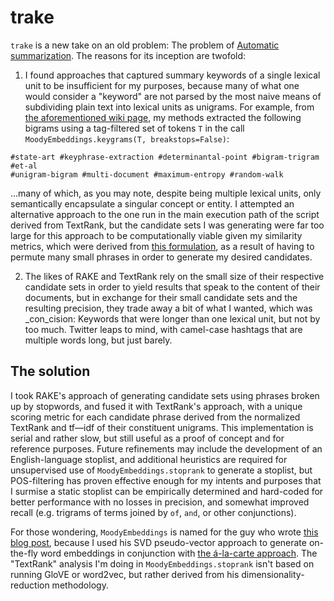 
# trake

`trake` is a new take on an old problem: The problem of [Automatic
summarization][autosumm]. The reasons for its inception are twofold:

1. I found approaches that captured summary keywords of a single lexical unit
to be insufficient for my purposes, because many of what one would consider a
"keyword" are not parsed by the most naive means of subdividing plain text into
lexical units as unigrams. For example, from [the aforementioned wiki
page][autosumm], my methods extracted the following bigrams using a
tag-filtered set of tokens `T` in the call `MoodyEmbeddings.keygrams(T,
breakstops=False)`:

```
#state-art #keyphrase-extraction #determinantal-point #bigram-trigram #et-al
#unigram-bigram #multi-document #maximum-entropy #random-walk
```

...many of which, as you may note, despite being multiple lexical units, only
semantically encapsulate a singular concept or entity.  I attempted an
alternative approach to the one run in the main execution path of the script
derived from TextRank, but the candidate sets I was generating were far too
large for this approach to be computationally viable given my similarity
metrics, which were derived from [this formulation][alacarte], as a result of
having to permute many small phrases in order to generate my desired
candidates.

2. The likes of RAKE and TextRank rely on the small size of their
respective candidate sets in order to yield results that speak to the content
of their documents, but in exchange for their small candidate sets and the
resulting precision, they trade away a bit of what I wanted, which was
_con_cision: Keywords that were longer than one lexical unit, but not by too
much. Twitter leaps to mind, with camel-case hashtags that are multiple words
long, but just barely.

## The solution

I took RAKE's approach of generating candidate sets using phrases broken up by
stopwords, and fused it with TextRank's approach, with a unique scoring metric
for each candidate phrase derived from the normalized TextRank and tf—idf of
their constituent unigrams. This implementation is serial and rather slow, but
still useful as a proof of concept and for reference purposes. Future
refinements may include the development of an English-language stoplist, and
additional heuristics are required for unsupervised use of
`MoodyEmbeddings.stoprank` to generate a stoplist, but POS-filtering has proven
effective enough for my intents and purposes that I surmise a static stoplist
can be empirically determined and hard-coded for better performance with no
losses in precision, and somewhat improved recall (e.g. trigrams of terms
joined by `of`, `and`, or other conjunctions).

For those wondering, `MoodyEmbeddings` is named for the guy who wrote [this
blog post][abstain], because I used his SVD pseudo-vector approach to generate
on-the-fly word embeddings in conjunction with [the á-la-carte
approach][alacarte]. The "TextRank" analysis I'm doing in
`MoodyEmbeddings.stoprank` isn't based on running GloVE or word2vec, but rather
derived from his dimensionality-reduction methodology.

[autosumm]: https://wikipedia.org/wiki/Automatic_summarization
[alacarte]: https://www.offconvex.org/2018/09/18/alacarte/
[abstain]: https://multithreaded.stitchfix.com/blog/2017/10/18/stop-using-word2vec/
